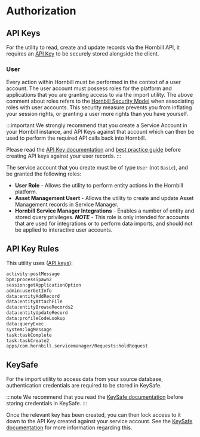 # Authorization

## API Keys

For the utility to read, create and update records via the Hornbill API, it requires an [API Key](/esp-fundamentals/security/api-keys) to be securely stored alongside the client.

### User

Every action within Hornbill must be performed in the context of a user account. The user account must possess roles for the platform and applications that you are granting access to via the import utility. The above comment about roles refers to the [Hornbill Security Model](/esp-fundamentals/security/account-types) when associating roles with user accounts. This security  measure prevents you from inflating your session rights, or granting a user more rights than you have yourself.

:::important
We strongly recommend that you create a Service Account in your Hornbill instance, and API Keys against that account which can then be used to perform the required API calls back into Hornbill. 

Please read the [API Key documentation](/esp-fundamentals/security/api-keys) and [best practice guide](/esp-fundamentals/best-practice/platform-api-keys) before creating API keys against your user records.
:::

The service account that you create must be of type `User` (not `Basic`), and be granted the following roles:

- **User Role** - Allows the utility to perform entity actions in the Hornbill platform.
- **Asset Management Usert** - Allows the utility to create and update Asset Management records in Service Manager.
- **Hornbill Service Manager Integrations** - Enables a number of entity and stored query privileges. ***NOTE*** - This role is only intended for accounts that are used for integrations or to perform data imports, and should not be applied to interactive user accounts. 

## API Key Rules
This utility uses ([API keys](/esp-fundamentals/security/api-keys)):
```cmd
activity:postMessage
bpm:processSpawn2
session:getApplicationOption
admin:userGetInfo
data:entityAddRecord
data:entityAttachFile
data:entityBrowseRecords2
data:entityUpdateRecord
data:profileCodeLookup
data:queryExec
system:logMessage
task:taskComplete
task:taskCreate2
apps/com.hornbill.servicemanager/Requests:holdRequest
```

## KeySafe

For the import utility to access data from your source database, authentication credentials are required to be stored in KeySafe.

:::note
We recommend that you read the [KeySafe documentation](/esp-fundamentals/security/keysafe) before storing credentials in KeySafe.
:::

Once the relevant key has been created, you can then lock access to it down to the API Key created against your service account. See the [KeySafe documentation](/esp-fundamentals/security/keysafe#access-control-and-usability) for more information regarding this.
